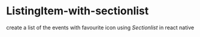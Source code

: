 # ListingItem-with-sectionlist

create a list of the events with favourite icon using *Sectionlist* in react native

